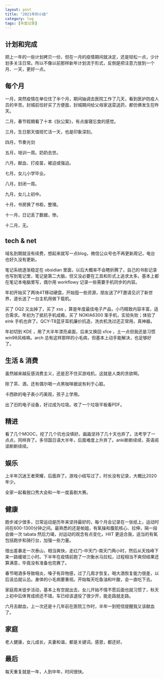 ```yaml
---
layout: post
title: "2021年的小结"
category: log
tags: [年度记录]
---
```


## 计划和完成

把上一年的一些计划拷贝一份，但在一月的疫情期间就决定，还是轻松一点，少计划多关注日常。所以不像以前那样新年计划流于形式，反倒是把注意力放到一个月、一天，更好一点。

## 每个月

一月，突然疫情在单位住了半个月，期间抽调去医院工作了几天，看到医护防疫人员的辛苦。封城前恰好买了方便面，封城期间给父母家送菜送药，都仿佛发生在昨天。

二月，春节假期看了十本《狄公案》，有点废寝忘食的感觉。

三月，生日那天值班忙活一天，也是印象深刻。

四月，节奏光剑

五月，培训一周。奶奶去世。

六月，献血、打疫苗，被迫或强迫。

七月，女儿小学毕业。

八月，封闭一周。

九月，女儿上初中。

十月，书房换了书柜，整理。

十一月，日记丢了数据，惨。

十二月，无。

## tech & net

域名到期就没有续费，想起来就写一点blog，微信公众号也不再更新周记，电台也好久没有更新。

笔记系统逐渐稳定在 obsidian 里面，以后大概率不会瞎折腾了，自己的书影记录也写到笔记里，笔记是第二大脑，但又没必要在工具和形式上追求太多。基本上都在笔记本电脑里写，偶尔用 workflowy 记录一些需要手机同步的内容。

年初开始买了两块4T移动硬盘，开始囤一些资源，朋友送了PT邀请见识了新世界，道长送了一台主机用做下载机。

买了 OQ2 又出掉了，买了 xss ，算是年度最佳电子产品，小巧精致内容丰富，适合需求。年初为了抵抗手机成瘾，买了 NOKIA6300 笨手机，实验失败；体验了 eink 手机也弃了。QCY-T8蓝牙耳机廉价抗造，洗衣机洗过还正常用，真神器。

年初切到 KDE ，用了大半年漂亮桌面，后来又换回 xfce ，土一点但我还是习惯win98风格嘛。arch 总有这样那样的小毛病，但基本上动手能解决，也足够好了。

## 生活 & 消费

虽然越来越反感消费主义，还是忍不住买游戏机，这就是人类的贪欲啊。

除了茶、酒，还有偶尔喝一点黑咖啡据说有利于心脏。

卡西欧的电子表小巧美观，孩子上学用。

出了旧的电子设备，好过成为垃圾。收了一个垃圾平板看PDF。

## 精进

看了几个MOOC，挖了几个坑也没填好。画画坚持了几十天也弃了。法考学了一点点，同样弃了。多邻国日语大半年，后面难度上升弃了。anki断断续续，英语阅读断断续续。

## 娱乐

上半年沉迷王者荣耀，后面弃了。游戏小结写过了，时长没有记录，大概比2020年少。

全家一起看脱口秀大会和一年一度喜剧大赛。

## 健康

跑步减少很多，日常运动是历年来坚持最好的，每个月会记录在一张纸上，运动时间在600-1300分钟之间。最熟悉的还是帕姐，有氧操和腹肌核心、拉伸，隔一段会做一次 tabata 然后力竭，对运动的观念有点变化，HIIT 更适合我，适当的有氧包括跑步和骑行台，加强一些力量。

借出差暴走一次泰山，相当爽快，走红门-中天门-南天门两小时，然后从天烛峰下来一路缓坡三小时。下半年在疫情前跑了一次衡水马拉松，过程相当不爽但结果还算满意，毕竟没有准备也完赛了。

春节喝酒多导致咽炎，嗓子有异物感，过了几周才恢复。喝大酒恢复能力很差，以后该怂就认怂。身体的小毛病要重视。开始每天吃鱼油和叶酸，会一直吃下去。

家庭周末徒步活动，基本上有空就出去，女儿开始不情不愿后面也就习惯了，秋天上初中后体育成绩还不错。车已经该退役了很少开，能走路就走路。

六月去献血，上一次还是十几年前在医院工作时，半年一到短信提醒我又该献血了。

## 家庭

老人健康，女儿成长，夫妻和谐，都是关键词。感恩，都还好。

## 最后

每天重复就是一年，人到中年，时间很快。



